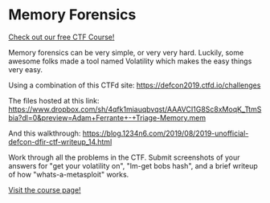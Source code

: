 # Memory Forensics

[Check out our free CTF Course!](https://academy.hoppersroppers.org/mod/page/view.php?id=589)

Memory forensics can be very simple, or very very hard. Luckily, some awesome folks made a tool named Volatility which makes the easy things very easy. 

Using a combination of this CTFd site: <https://defcon2019.ctfd.io/challenges>

The files hosted at this link: <https://www.dropbox.com/sh/4qfk1miauqbvqst/AAAVCI1G8Sc8xMoqK_TtmSbia?dl=0&preview=Adam+Ferrante+-+Triage-Memory.mem>

And this walkthrough: <https://blog.1234n6.com/2019/08/2019-unofficial-defcon-dfir-ctf-writeup_14.html>

Work through all the problems in the CTF. Submit screenshots of your answers for "get your volatility on", "lm-get bobs hash", and a brief writeup of how "whats-a-metasploit" works. 

[Visit the course page!](https://academy.hoppersroppers.org/mod/assign/view.php?id=589)
